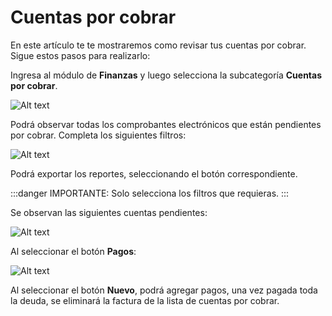 # Cuentas por cobrar

En este artículo te te mostraremos como revisar tus cuentas por cobrar. Sigue estos pasos para realizarlo:

Ingresa al módulo de **Finanzas** y luego selecciona la subcategoría **Cuentas por cobrar**.

![Alt text](img/cobrar1.jpg)

Podrá observar todas los comprobantes electrónicos que están pendientes por cobrar. Completa los siguientes filtros:

![Alt text](img/cobrar2.jpg)

Podrá exportar los reportes, seleccionando el botón correspondiente.

:::danger IMPORTANTE:
Solo selecciona los filtros que requieras.
:::

Se observan las siguientes cuentas pendientes:

![Alt text](img/cobrar3.jpg)

Al seleccionar el botón **Pagos**:

![Alt text](img/cobrar4.jpg)

Al seleccionar el botón **Nuevo**, podrá agregar pagos, una vez pagada toda la deuda, se eliminará la factura de la lista de cuentas por cobrar.

